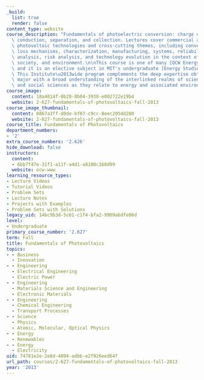 ```yaml
---
_build:
  list: true
  render: false
content_type: website
course_description: "Fundamentals of photoelectric conversion: charge excitation,\
  \ conduction, separation, and collection. Lectures cover commercial and emerging\
  \ photovoltaic technologies and cross-cutting themes, including conversion efficiencies,\
  \ loss mechanisms, characterization, manufacturing, systems, reliability, life-cycle\
  \ analysis, risk analysis, and technology evolution in the context of markets, policies,\
  \ society, and environment.\n\nThis course is one of many [OCW Energy Courses](/courses/energy-courses/),\
  \ and it is an elective subject in MIT's undergraduate [Energy Studies Minor](http://mitei.mit.edu/education/energy-minor/).\
  \ This Institute\u2013wide program complements the deep expertise obtained in any\
  \ major with a broad understanding of the interlinked realms of science, technology,\
  \ and social sciences as they relate to energy and associated environmental challenges.\n"
course_image:
  content: 18a4814f-0b28-8b04-3938-e002722e19b4
  website: 2-627-fundamentals-of-photovoltaics-fall-2013
course_image_thumbnail:
  content: 0867a3ff-d0de-bf07-c9cc-8eec205dd280
  website: 2-627-fundamentals-of-photovoltaics-fall-2013
course_title: Fundamentals of Photovoltaics
department_numbers:
- '2'
extra_course_numbers: '2.626'
hide_download: false
instructors:
  content:
  - 6bb7f47e-31f1-a11f-a4d1-a8100c160d99
  website: ocw-www
learning_resource_types:
- Lecture Videos
- Tutorial Videos
- Problem Sets
- Lecture Notes
- Projects with Examples
- Problem Sets with Solutions
legacy_uid: 14bc9b3d-5c61-c1f4-bfa2-9909abdfe06d
level:
- Undergraduate
primary_course_number: '2.627'
term: Fall
title: Fundamentals of Photovoltaics
topics:
- - Business
  - Innovation
- - Engineering
  - Electrical Engineering
  - Electric Power
- - Engineering
  - Materials Science and Engineering
  - Electronic Materials
- - Engineering
  - Chemical Engineering
  - Transport Processes
- - Science
  - Physics
  - Atomic, Molecular, Optical Physics
- - Energy
  - Renewables
- - Energy
  - Electricity
uid: 74781e2e-2e8d-4094-adbb-e2f926eed64f
url_path: courses/2-627-fundamentals-of-photovoltaics-fall-2013
year: '2013'
---
```

